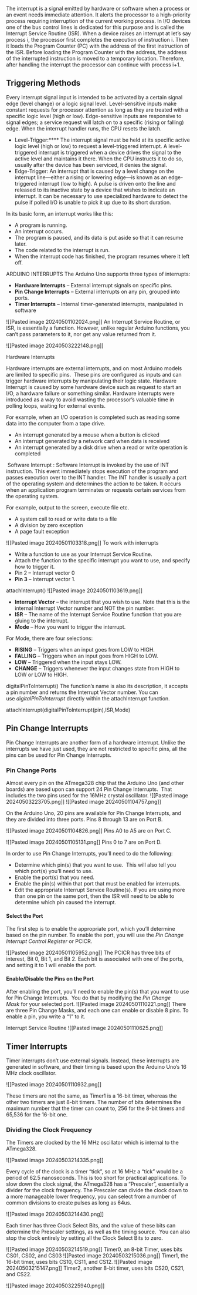 The interrupt is a signal emitted by hardware or software when a process or an event needs immediate attention. It alerts the processor to a high-priority process requiring interruption of the current working process. In I/O devices one of the bus control lines is dedicated for this purpose and is called the Interrupt Service Routine (ISR).
When a device raises an interrupt at let’s say process i, the processor first completes the execution of instruction i. Then it loads the Program Counter (PC) with the address of the first instruction of the ISR. Before loading the Program Counter with the address, the address of the interrupted instruction is moved to a temporary location. Therefore, after handling the interrupt the processor can continue with process i+1.

## Triggering Methods

Every interrupt signal input is intended to be activated by a certain signal edge (level change) or a logic signal level. Level-sensitive inputs make constant requests for processor attention as long as they are treated with a specific logic level (high or low). Edge-sensitive inputs are responsive to signal edges; a service request will latch on to a specific (rising or falling) edge. When the interrupt handler runs, the CPU resets the latch.

- Level-Trigger:**** The interrupt signal must be held at its specific active logic level (high or low) to request a level-triggered interrupt. A level-triggered interrupt is triggered when a device drives the signal to the active level and maintains it there. When the CPU instructs it to do so, usually after the device has been serviced, it denies the signal.
- Edge-Trigger: An interrupt that is caused by a level change on the interrupt line—either a rising or lowering edge—is known as an edge-triggered interrupt (low to high). A pulse is driven onto the line and released to its inactive state by a device that wishes to indicate an interrupt. It can be necessary to use specialized hardware to detect the pulse if polled I/O is unable to pick it up due to its short duration.


In its basic form, an interrupt works like this:

- A program is running.
- An interrupt occurs.
- The program is paused, and its data is put aside so that it can resume later.
- The code related to the interrupt is run.
- When the interrupt code has finished, the program resumes where it left off.

ARDUINO INTERRUPTS
The Arduino Uno supports three types of interrupts:

- **Hardware Interrupts** – External interrupt signals on specific pins.
- **Pin Change Interrupts** – External interrupts on any pin, grouped into ports.
- **Timer Interrupts** – Internal timer-generated interrupts, manipulated in software


![[Pasted image 20240501102024.png]]
An Interrupt Service Routine, or ISR, is essentially a function. However, unlike regular Arduino functions, you can’t pass parameters to it, nor get any value returned from it.

![[Pasted image 20240503222148.png]]

Hardware Interrupts

Hardware interrupts are external interrupts, and on most Arduino models are limited to specific pins.  These pins are configured as inputs and can trigger hardware interrupts by manipulating their logic state.
Hardware Interrupt is caused by some hardware device such as request to start an I/O, a hardware failure or something similar. Hardware interrupts were introduced as a way to avoid wasting the processor’s valuable time in polling loops, waiting for external events. 

For example, when an I/O operation is completed such as reading some data into the computer from a tape drive.

- An interrupt generated by a mouse when a button is clicked
- An interrupt generated by a network card when data is received
- An interrupt generated by a disk drive when a read or write operation is completed

 Software Interrupt : Software Interrupt is invoked by the use of INT instruction. This event immediately stops execution of the program and passes execution over to the INT handler. The INT handler is usually a part of the operating system and determines the action to be taken. It occurs when an application program terminates or requests certain services from the operating system. 

For example, output to the screen, execute file etc. 

- A system call to read or write data to a file
- A division by zero exception
- A page fault exception


![[Pasted image 20240501103318.png]]
To work with interrupts
- Write a function to use as your Interrupt Service Routine.
- Attach the function to the specific interrupt you want to use, and specify how to trigger it.
- Pin 2 – Interrupt vector 0
- **Pin 3** – Interrupt vector 1.

attachInterrupt()
![[Pasted image 20240501103619.png]]
- **Interrupt Vector** – the interrupt that you wish to use. Note that this is the internal Interrupt Vector number and NOT the pin number.
- **ISR** – The name of the Interrupt Service Routine function that you are gluing to the interrupt.
- **Mode** – How you want to trigger the interrupt.

For Mode, there are four selections:

- **RISING** – Triggers when an input goes from LOW to HIGH.
- **FALLING** – Triggers when an input goes from HIGH to LOW.
- **LOW** – Triggered when the input stays LOW.
- **CHANGE** – Triggers whenever the input changes state from HIGH to LOW or LOW to HIGH.


digitalPinToInterrupt()
The function’s name is also its description, it accepts a pin number and returns the Interrupt Vector number.
You can use _digitalPinToInterrupt_ directly within the attachInterrupt function.

attachInterrupt(digitalPinToInterrupt(pin),ISR,Mode)


## Pin Change Interrupts

Pin Change Interrupts are another form of a hardware interrupt. Unlike the interrupts we have just used, they are not restricted to specific pins, all the pins can be used for Pin Change Interrupts.

### Pin Change Ports

Almost every pin on the ATmega328 chip that the Arduino Uno (and other boards) are based upon can support 24 Pin Change Interrupts.  That includes the two pins used for the 16MHz crystal oscillator.
![[Pasted image 20240503223705.png]]
![[Pasted image 20240501104757.png]]

On the Arduino Uno, 20 pins are available for Pin Change Interrupts, and they are divided into three ports.
Pins 8 through 13 are on Port B.

![[Pasted image 20240501104826.png]]
Pins A0 to A5 are on Port C.

![[Pasted image 20240501105131.png]]
Pins 0 to 7 are on Port D.

In order to use Pin Change Interrupts, you’ll need to do the following:

- Determine which pin(s) that you want to use.  This will also tell you which port(s) you’ll need to use.
- Enable the port(s) that you need.
- Enable the pin(s) within that port that must be enabled for interrupts.
- Edit the appropriate Interrupt Service Routine(s). If you are using more than one pin on the same port, then the ISR will need to be able to determine which pin caused the interrupt.

#### Select the Port

The first step is to enable the appropriate port, which you’ll determine based on the pin number. To enable the port, you will use the _Pin Change Interrupt Control Register_ or PCICR.

![[Pasted image 20240501105952.png]]
The PCICR has three bits of interest, Bit 0, Bit 1, and Bit 2. Each bit is associated with one of the ports, and setting it to 1 will enable the port.

#### Enable/Disable the Pins on the Port

After enabling the port, you’ll need to enable the pin(s) that you want to use for Pin Change Interrupts.  You do that by modifying the _Pin Change Mask_ for your selected port.
![[Pasted image 20240501110221.png]]
There are three Pin Change Masks, and each one can enable or disable 8 pins. To enable a pin, you write a “1” to it.

Interrupt Service Routine
![[Pasted image 20240501110625.png]]


## Timer Interrupts

Timer interrupts don’t use external signals. Instead, these interrupts are generated in software, and their timing is based upon the Arduino Uno’s 16 MHz clock oscillator.

![[Pasted image 20240501110932.png]]

These timers are not the same, as Timer1 is a 16-bit timer, whereas the other two timers are just 8-bit timers. The number of bits determines the maximum number that the timer can count to, 256 for the 8-bit timers and 65,536 for the 16-bit one.

### Dividing the Clock Frequency

The Timers are clocked by the 16 MHz oscillator which is internal to the ATmega328. 

![[Pasted image 20240503214335.png]]

Every cycle of the clock is a timer “tick”, so at 16 MHz a “tick” would be a period of 62.5 nanoseconds.  This is too short for practical applications.
To slow down the clock signal, the ATmega328 has a “Prescaler”, essentially a divider for the clock frequency. The Prescaler can divide the clock down to a more manageable lower frequency, you can select from a number of common divisions to create pulses as long as 64us.

![[Pasted image 20240503214430.png]]

Each timer has three Clock Select Bits, and the value of these bits can determine the Prescaler settings, as well as the timing source.  You can also stop the clock entirely by setting all the Clock Select Bits to zero.

![[Pasted image 20240503214519.png]]
Timer0, an 8-bit Timer, uses bits CS01, CS02, and CS03
![[Pasted image 20240503215036.png]]
Timer1, the 16-bit timer, uses bits CS10, CS11, and CS12.
![[Pasted image 20240503215147.png]]
Timer2, another 8-bit timer, uses bits CS20, CS21, and CS22.

![[Pasted image 20240503225940.png]]
